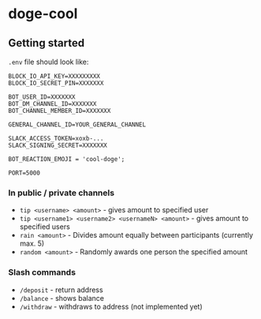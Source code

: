 # doge-cool

## Getting started

`.env` file should look like:

```
BLOCK_IO_API_KEY=XXXXXXXXX
BLOCK_IO_SECRET_PIN=XXXXXXX

BOT_USER_ID=XXXXXXX
BOT_DM_CHANNEL_ID=XXXXXXX
BOT_CHANNEL_MEMBER_ID=XXXXXXX

GENERAL_CHANNEL_ID=YOUR_GENERAL_CHANNEL

SLACK_ACCESS_TOKEN=xoxb-...
SLACK_SIGNING_SECRET=XXXXXXX

BOT_REACTION_EMOJI = 'cool-doge';

PORT=5000
```

### In public / private channels

- `tip <username> <amount>` - gives amount to specified user
- `tip <username1> <username2> <usernameN> <amount>` - gives amount to specified users
- `rain <amount>` - Divides amount equally between participants (currently max. 5)
- `random <amount>` - Randomly awards one person the specified amount

### Slash commands

- `/deposit` - return address
- `/balance` - shows balance
- `/withdraw` - withdraws to address (not implemented yet)
